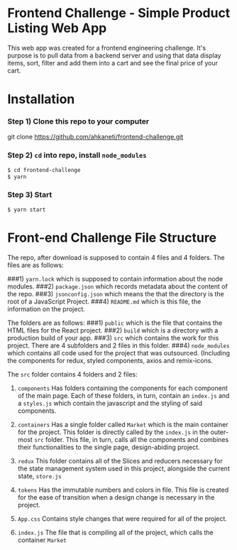 # Frontend Challenge - Simple Product Listing Web App

This web app was created for a frontend engineering challenge. It's purpose is to pull data from a backend server and using that data display items, sort, filter and add them into a cart and see the final price of your cart.

# Installation
### Step 1) Clone this repo to your computer
git clone https://github.com/ahkaneti/frontend-challenge.git

### Step 2) `cd` into repo, install `node_modules`
```sh
$ cd frontend-challenge
$ yarn
```

### Step 3) Start
```
$ yarn start
```

# Front-end Challenge File Structure
The repo, after download is supposed to contain 4 files and 4 folders. The files are as follows: 

###1) `yarn.lock` which is supposed to contain information about the node modules. 
###2) `package.json` which records metadata about the content of the repo.
###3) `jsonconfig.json` which means the that the directory is the root of a JavaScript Project.
###4) `README.md` which is this file, the information on the project.

The folders are as follows: 
###1) `public` which is the file that contains the HTML files for the React project.
###2) `build` which is a directory with a production build of your app. 
###3) `src` which contains the work for this project. There are 4 subfolders and 2 files in this folder.
###4) `node_modules` which contains all code used for the project that was outsourced. (Including the components for redux, styled components, axios and remix-icons.

The `src` folder contains 4 folders and 2 files: 

 1. `components`
Has folders containing the components for each component of the main page. Each of these folders, in turn, contain an `index.js` and a `styles.js` which contain the javascript and the styling of said components. 

 2. `containers`
 Has a single folder called `Market` which is the main container for the project. This folder is directly called by the `index.js` in the outer-most `src` folder. This file, in turn, calls all the components and combines their functionalities to the single page, design-abiding project.
 
 3. `redux`
This folder contains all of the Slices and reducers necessary for the state management system used in this project, alongside the current state, `store.js`

 4. `tokens`
Has the immutable numbers and colors in file. This file is created for the ease of transition when a design change is necessary in the project.

5. `App.css`
Contains style changes that were required for all of the project.
6. `index.js`
The file that is compiling all of the project, which calls the container `Market`
